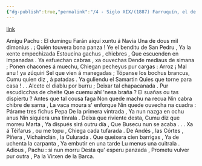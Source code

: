 ```yaml
---
{"dg-publish":true,"permalink":"/4 - Siglo XIX/(1887) Farruquín, el de Buseco/","tags":["#Siglo_19","occidental","a1887","Xosé_Floréz","escrito","Cangas_del_Narcea","poema"]}
---
```


[link](https://asturies.com/cavedaynava/buseco.txt)

 Amigu Pachu : El dumingu
Farán aiquí xuntu á Navia
Una de dous mil dimonius .
¡ Quién touvera bona panza !
 Ye el benditu de San Pedru ,
Ya la xente empechizada 
Estoucina gachus , chiebres , 
Que escuenden en impanadas .
Ya esfuechan cabras , xa ouvechas
Dende mediaus de simana ;
Ponen chacones á muechu,
Chiegan pecheyus pur cargas :
 Arroz ¡ Mal anu ! ya zúquiri
Sel que vien á manegadas ;
Tópanse los bochus brancus,
Cumu quien diz , á patadas .
 Ya guliendu el Samartin
Quies que torne para casa ! . .
Alcete el diablu por burru ;
Deixar tal chapacanada .
Pur escudicchas de cheite
Que cuemu ahí 'nesa braña ?
El suañas ou tas dispiertu ?
Antes que tal cousa faga
 Non quede machu na recua
Nin cabra chibre de sarna ,
La vaca moura s' enforque
Nin quede ouvecha na cuadra :
Párame tres fichus Pepa
De la primera vintrada ,
Ya nun nazga en ochu anus
Nin siquiera una tinrala .
 Deixa que riviente desta,
Cumu diz que morreu Marta ,
Ya dispués sirá outru día ,
Que Busecu nun se acaba . . .
 Xa á Téifarus , ou me topu ,
Chiega cada tufarada .
De Andés , las Córtes , Piñera ,
Vichainclán , la Culurada .
 Que queixera cien barrigas ,
Ya de uchenta la carpanta ,
Ya embutir en una tarde
Lu menus una cuitrala .
 Adious , Pachu : si nun morru
Desta qu' esperu panzada ,
Prometu vulver pur outra ,
Pa la Virxen de la Barca.